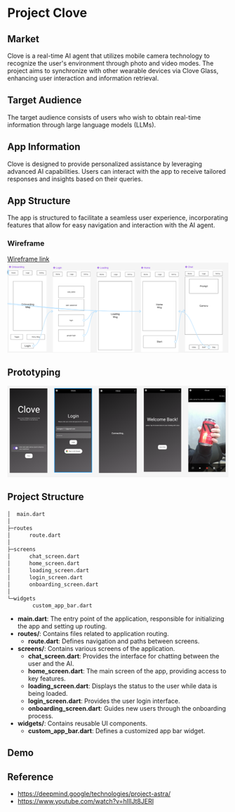 # Project Clove

## Market
Clove is a real-time AI agent that utilizes mobile camera technology to recognize the user's environment through photo and video modes. The project aims to synchronize with other wearable devices via Clove Glass, enhancing user interaction and information retrieval.

## Target Audience
The target audience consists of users who wish to obtain real-time information through large language models (LLMs).

## App Information
Clove is designed to provide personalized assistance by leveraging advanced AI capabilities. Users can interact with the app to receive tailored responses and insights based on their queries.

## App Structure
The app is structured to facilitate a seamless user experience, incorporating features that allow for easy navigation and interaction with the AI agent.

### Wireframe
[Wireframe link](https://www.figma.com/proto/XXRTo3RHwCrnm1EGSQMIsT/AI-service?node-id=24-40&t=vTM0iOLJ6BuyRyqU-0&scaling=scale-down&content-scaling=fixed&page-id=0%3A1&starting-point-node-id=24%3A40)
![alt text](image.png)

## Prototyping
![alt text](image-1.png)

## Project Structure
```
│  main.dart
│
├─routes
│      route.dart
│
├─screens
│      chat_screen.dart
│      home_screen.dart
│      loading_screen.dart
│      login_screen.dart
│      onboarding_screen.dart
│
└─widgets
        custom_app_bar.dart
```

- **main.dart**: The entry point of the application, responsible for initializing the app and setting up routing.
- **routes/**: Contains files related to application routing.
  - **route.dart**: Defines navigation and paths between screens.
- **screens/**: Contains various screens of the application.
  - **chat_screen.dart**: Provides the interface for chatting between the user and the AI.
  - **home_screen.dart**: The main screen of the app, providing access to key features.
  - **loading_screen.dart**: Displays the status to the user while data is being loaded.
  - **login_screen.dart**: Provides the user login interface.
  - **onboarding_screen.dart**: Guides new users through the onboarding process.
- **widgets/**: Contains reusable UI components.
  - **custom_app_bar.dart**: Defines a customized app bar widget.
    
## Demo

## Reference
- https://deepmind.google/technologies/project-astra/
- https://www.youtube.com/watch?v=hIIlJt8JERI
